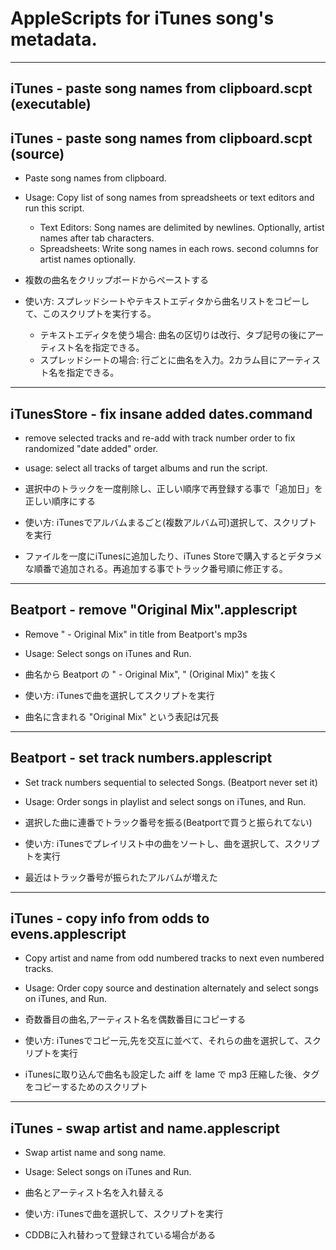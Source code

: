 # AppleScripts for iTunes song's metadata.

------------------------------------------------------------
## iTunes - paste song names from clipboard.scpt (executable)
## iTunes - paste song names from clipboard.scpt (source)

* Paste song names from clipboard.
* Usage: Copy list of song names from spreadsheets or text editors and run this script.
  * Text Editors: Song names are delimited by newlines. Optionally, artist names after tab characters.
  * Spreadsheets: Write song names in each rows. second columns for artist names optionally.

* 複数の曲名をクリップボードからペーストする
* 使い方: スプレッドシートやテキストエディタから曲名リストをコピーして、このスクリプトを実行する。
  * テキストエディタを使う場合: 曲名の区切りは改行、タブ記号の後にアーティスト名を指定できる。
  * スプレッドシートの場合: 行ごとに曲名を入力。2カラム目にアーティスト名を指定できる。


------------------------------------------------------------
## iTunesStore - fix insane added dates.command

* remove selected tracks and re-add with track number order to fix randomized "date added" order.
* usage: select all tracks of target albums and run the script.

* 選択中のトラックを一度削除し、正しい順序で再登録する事で「追加日」を正しい順序にする
* 使い方: iTunesでアルバムまるごと(複数アルバム可)選択して、スクリプトを実行

* ファイルを一度にiTunesに追加したり、iTunes Storeで購入するとデタラメな順番で追加される。再追加する事でトラック番号順に修正する。


------------------------------------------------------------
## Beatport - remove "Original Mix".applescript

* Remove " - Original Mix" in title from Beatport's mp3s
* Usage: Select songs on iTunes and Run.

* 曲名から Beatport の " - Original Mix", " (Original Mix)" を抜く
* 使い方: iTunesで曲を選択してスクリプトを実行

* 曲名に含まれる "Original Mix" という表記は冗長


------------------------------------------------------------
## Beatport - set track numbers.applescript

* Set track numbers sequential to selected Songs. (Beatport never set it)
* Usage: Order songs in playlist and select songs on iTunes, and Run.

* 選択した曲に連番でトラック番号を振る(Beatportで買うと振られてない)
* 使い方: iTunesでプレイリスト中の曲をソートし、曲を選択して、スクリプトを実行

* 最近はトラック番号が振られたアルバムが増えた


------------------------------------------------------------
## iTunes - copy info from odds to evens.applescript

* Copy artist and name from odd numbered tracks to next even numbered tracks.
* Usage: Order copy source and destination alternately and select songs on iTunes, and Run.

* 奇数番目の曲名,アーティスト名を偶数番目にコピーする
* 使い方: iTunesでコピー元,先を交互に並べて、それらの曲を選択して、スクリプトを実行

* iTunesに取り込んで曲名も設定した aiff を lame で mp3 圧縮した後、タグをコピーするためのスクリプト


------------------------------------------------------------
## iTunes - swap artist and name.applescript

* Swap artist name and song name.
* Usage: Select songs on iTunes and Run.

* 曲名とアーティスト名を入れ替える
* 使い方: iTunesで曲を選択して、スクリプトを実行

* CDDBに入れ替わって登録されている場合がある

